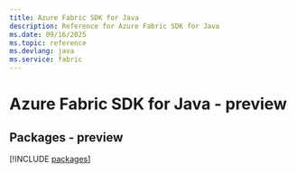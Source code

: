 ```yaml
---
title: Azure Fabric SDK for Java
description: Reference for Azure Fabric SDK for Java
ms.date: 09/16/2025
ms.topic: reference
ms.devlang: java
ms.service: fabric
---
```

# Azure Fabric SDK for Java - preview
## Packages - preview
[!INCLUDE [packages](fabric-index.md)]